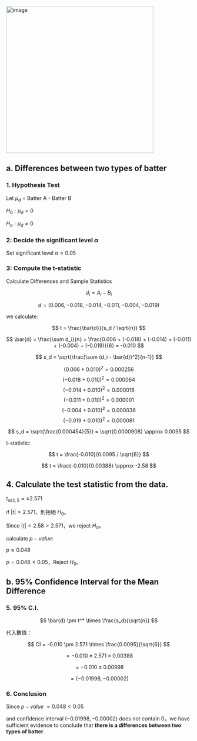 <img width="400" alt="image" src="https://github.com/user-attachments/assets/2e6ef1e4-b0f8-435b-9bda-84fc091f2486" />  



## a. Differences between two types of batter
### 1. Hypothesis Test
Let $\mu_d$ = Batter A - Batter B

$H_0: \mu_d = 0 \quad$

$H_a: \mu_d \neq 0 \quad$

### 2: Decide the significant level $\alpha$
Set significant level $\alpha = 0.05$

### 3: Compute the t-statistic
Calculate Differences and Sample Statistics

$$
d_i = A_i - B_i
$$

$$
d = (0.006, -0.018, -0.014, -0.011, -0.004, -0.019)
$$

we calculate:

$$
t = \frac{\bar{d}}{s_d / \sqrt{n}}
$$

$$
\bar{d} = \frac{\sum d_i}{n} = \frac{0.006 + (-0.018) + (-0.014) + (-0.011) + (-0.004) + (-0.019)}{6} = -0.010
$$

$$
s_d = \sqrt{\frac{\sum (d_i - \bar{d})^2}{n-1}}
$$

$$
(0.006 + 0.010)^2 = 0.000256
$$
$$
(-0.018 + 0.010)^2 = 0.000064
$$
$$
(-0.014 + 0.010)^2 = 0.000016
$$
$$
(-0.011 + 0.010)^2 = 0.000001
$$
$$
(-0.004 + 0.010)^2 = 0.000036
$$
$$
(-0.019 + 0.010)^2 = 0.000081
$$


$$
s_d = \sqrt{\frac{0.000454}{5}} = \sqrt{0.0000908} \approx 0.0095
$$

t-statistic:

$$
t = \frac{-0.010}{0.0095 / \sqrt{6}}
$$

$$
t = \frac{-0.010}{0.00388} \approx -2.58
$$

## 4. Calculate the test statistic from the data.
$t_{\alpha/2,5} = \pm 2.571$

if $|t| > 2.571$，則拒絕 $H_0$。

Since $|t| = 2.58 > 2.571$，we reject $H_0$。

calculate $p-value$:

$p \approx 0.048$

$p = 0.048 < 0.05$，Reject $H_0$。



## **b. 95% Confidence Interval for the Mean Difference**  

### 5. 95\% C.I.
$$
\bar{d} \pm t^* \times \frac{s_d}{\sqrt{n}}
$$

代入數值：

$$
CI = -0.010 \pm 2.571 \times \frac{0.0095}{\sqrt{6}}
$$

$$
= -0.010 \pm 2.571 \times 0.00388
$$

$$
= -0.010 \pm 0.00998
$$

$$
= (-0.01998, -0.00002)
$$

### 6. Conclusion
Since $p-value$ $= 0.048 < 0.05$

and confidence interval $(-0.01998, -0.00002)$ does not contain $0$，we have sufficient evidence to conclude that **there is a differences between two types of batter**.
